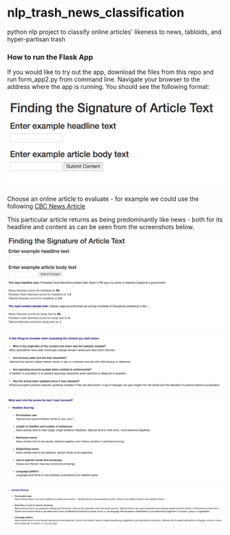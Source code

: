 # nlp_trash_news_classification
python nlp project to classify online articles' likeness to news, tabloids, and hyper-partisan trash

### How to run the Flask App
If you would like to try out the app, download the files from this repo and run form_app2.py from command line. Navigate your browser to the address where the app is running. You should see the following format:

![](https://github.com/lefed/nlp_trash_news_classification/blob/master/images/flask_app_landing.png)

Choose an online article to evaluate - for example we could use the following [CBC News Article](http://www.cbc.ca/news/world/spain-cabinet-catalonia-1.4365757)

This particular article returns as being predominantly like news - both for its headline and content as can be seen from the screenshots below.

![](https://github.com/lefed/nlp_trash_news_classification/blob/master/images/example_CBC_article_1.png)

![](https://github.com/lefed/nlp_trash_news_classification/blob/master/images/example_CBC_article_2.png)

![](https://github.com/lefed/nlp_trash_news_classification/blob/master/images/example_CBC_article_3.png)

![](https://github.com/lefed/nlp_trash_news_classification/blob/master/images/example_CBC_article_4.png)

